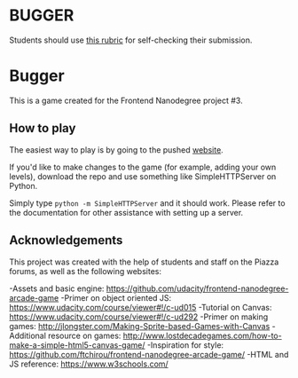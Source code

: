 BUGGER
======

Students should use [this rubric](https://www.udacity.com/course/viewer#!/c-ud015/l-3072058665/m-3072588797) 
for self-checking their submission.

# Bugger

This is a game created for the Frontend Nanodegree project #3. 

## How to play

The easiest way to play is by going to the pushed [website](abustamam.github.io/frontend-nanodegree-arcade-game/). 

If you'd like to make changes to the game (for example, adding your own levels), download the repo and use something like SimpleHTTPServer on Python.

Simply type `python -m SimpleHTTPServer` and it should work. Please refer to the documentation for other assistance with setting up a server.

## Acknowledgements

This project was created with the help of students and staff on the Piazza forums, as well as the following websites:

-Assets and basic engine: https://github.com/udacity/frontend-nanodegree-arcade-game
-Primer on object oriented JS: https://www.udacity.com/course/viewer#!/c-ud015
-Tutorial on Canvas: https://www.udacity.com/course/viewer#!/c-ud292
-Primer on making games: http://jlongster.com/Making-Sprite-based-Games-with-Canvas
-Additional resource on games: http://www.lostdecadegames.com/how-to-make-a-simple-html5-canvas-game/
-Inspiration for style: https://github.com/ftchirou/frontend-nanodegree-arcade-game/ 
-HTML and JS reference: https://www.w3schools.com/

